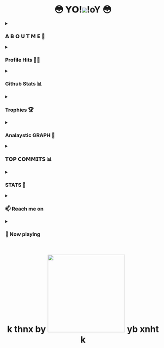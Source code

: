 <h1 align="center">😳 𝗬𝗢!<img src="https://media.giphy.com/media/m9YZVin3cgIlPQzE2A/giphy.gif">!oY 😳</h1>
<details><summary><h3>𝗔 𝗕 𝗢 𝗨 𝗧 𝗠 𝗘 🥳</h3></summary>

👋 𝗛𝗶, 𝗜’𝗠 𝗦𝗔𝗛𝗜𝗟, 𝗪𝗲𝗹𝗰𝗼𝗺𝗲 𝘁𝗼 𝗺𝘆 𝗚𝗶𝘁𝗛𝘂𝗯 𝗣𝗿𝗼𝗳𝗶𝗹𝗲
<h3 𝗮𝗹𝗶𝗴𝗻="𝗰𝗲𝗻𝘁𝗲𝗿">𝗔 𝗽𝗮𝘀𝘀𝗶𝗼𝗻𝗮𝘁𝗲 𝗳𝗿𝗼𝗻𝘁𝗲𝗻𝗱 𝗱𝗲𝘃𝗲𝗹𝗼𝗽𝗲𝗿 𝗳𝗿𝗼𝗺 𝗜𝗻𝗱𝗶𝗮</h3>
<img align="right" alt="coding" width="400" src="https://cdn.dribbble.com/users/1162077/screenshots/3848914/programmer.gif">
<h4 align="center">𝗛𝗶 𝘁𝗵𝗲𝗿𝗲! 𝗜'𝗺 𝗦𝗮𝗵𝗶𝗹
𝗜'𝗺 𝗮 𝗱𝗲𝘃𝗲𝗹𝗼𝗽𝗲𝗿,𝘀𝘁𝗮𝗿𝘁𝗲𝗱 𝗽𝗿𝗼𝗴𝗿𝗮𝗺𝗺𝗶𝗻𝗴𝗶𝗻𝗴 𝗵𝗶𝗴𝗵 𝘀𝗰𝗵𝗼𝗼𝗹, 𝗮𝗻𝗱 𝗰𝘂𝗿𝗿𝗲𝗻𝘁𝗹𝘆 𝗹𝗶𝘃𝗲 𝗶𝗻 𝗝𝗮𝘂𝗻𝗽𝘂𝗿, 𝘂𝗽. 𝗜 𝗹𝗶𝗸𝗲 𝗼𝗽𝗲𝗻 𝘀𝗼𝘂𝗿𝗰𝗲, 𝗮𝗻𝗱 𝗺𝗼𝘀𝘁 𝗼𝗳 𝘁𝗵𝗲 𝘁𝗶𝗺𝗲 𝗜'𝗺 𝗮𝗰𝘁𝗶𝘃𝗲 𝗼𝗻 𝗚𝗶𝘁𝗛𝘂𝗯.</𝗵𝟰>
</details>

<details><summary><h3>Profile Hits 🥷🏻</h3></summary>
  
  [![Hits](https://count.getloli.com/get/@:sahill-op?theme=rule34)](https://sahill-op.github.io/sahil-op.github.io/)
</details>

<details><summary><h3>Github Stats 📊</h3></summary>

  [<img src="https://github-readme-stats.vercel.app/api?username=sahill-op&count_private=true&show_icons=true&theme=chartreuse-dark&custom_title=What%27s+the+craic?&include_all_commits=true&hide_border=true&bg_color=000000" width="49%">](https://github.com/sahill-op)  [<img src="https://github-readme-streak-stats.herokuapp.com/?user=sahill-op&theme=chartreuse-dark&hide_border=True&bg_color=000000" width="49%">](https://github.com/sahill-op)

</details>
</details>

<details><summary><h3>Trophies 🏆</h3></summary>
  
[![Github Trophies](https://github-profile-trophy.vercel.app/?username=sahill-op&theme=radical&green=true&cache_seconds=1800)](https://sahill-op.github.io/sahil-op.github.io/)

</details>
</details>

<details><summary><h3>Analaystic GRAPH 📙</h3></summary>

 [![Activity graph](https://github-readme-activity-graph.cyclic.app/graph?username=sahill-op&theme=react&area=true)](https://hellboy.me)


</details>

<details><summary><h3>𝗧𝗢𝗣 𝗖𝗢𝗠𝗠𝗜𝗧𝗦 📊</h3></summary>

[![My github stats](http://github-profile-summary-cards.vercel.app/api/cards/most-commit-language?username=sahill-op&theme=github_dark)](https://sahill-op.github.io/sahil-op.github.io/)

</details>
</details>

<details><summary><h3>STATS 📙</h3></summary>


## My Github Status📊
![Metrics](https://metrics.lecoq.io/sahill-op?template=classic&isocalendar=1&achievements=1&languages=1&code=1&followup=1&people=1&lines=1&introduction=1&tweets=1&base.indepth=false&base.hireable=false&isocalendar.duration=half-year&languages.limit=8&languages.threshold=0%25&languages.other=false&languages.colors=github&languages.sections=most-used&languages.indepth=false&languages.analysis.timeout=15&languages.categories=markup%2C%20programming&languages.recent.categories=markup%2C%20programming&languages.recent.load=300&languages.recent.days=14&followup.sections=repositories&followup.indepth=true&followup.archived=true&people.limit=24&people.identicons=false&people.identicons.hide=false&people.size=28&people.types=followers%2C%20following&people.shuffle=false&code.lines=12&code.load=400&code.days=3&code.visibility=all&achievements.threshold=C&achievements.secrets=true&achievements.display=detailed&achievements.limit=0&introduction.title=true&tweets.user=gfxravana&tweets.attachments=false&tweets.limit=2&config.timezone=Asia%2FColombo)
</details>
</details>

<details><summary><h3>📫 Reach me on
</h3></summary>

<p align="center">
  <a target="_blank"href="https://www.linkedin.com/"><img src="https://img.shields.io/badge/linkedin-%230077B5.svg?&style=for-the-badge&logo=linkedin&logoColor=white" /></a>&nbsp;&nbsp;&nbsp;&nbsp;
  <a target="_blank"href="https://twitter.com/"><img src="https://img.shields.io/badge/twitter-%231DA1F2.svg?&style=for-the-badge&logo=twitter&logoColor=white" /></a>&nbsp;&nbsp;&nbsp;&nbsp;
  <a href="mailto:sahilsingh56701@gmail.com?subject=Hello%20𝐒𝐚𝐡𝐢𝐥,%20From%20Github"><img src="https://img.shields.io/badge/gmail-%23D14836.svg?&style=for-the-badge&logo=gmail&logoColor=white" /></a>&nbsp;&nbsp;&nbsp;&nbsp;
  <a target="_blank"href="https://t.me/btw_sahil_x/2762?subject=Hello%20sahil,%20From%20github"><img src="https://img.shields.io/badge/Telegram-2CA5E0?style=for-the-badge&logo=telegram&logoColor=white" /></a>&nbsp;&nbsp;&nbsp;&nbsp;
</p>
</details>
</details>

<details><summary><h3>🎵 Now playing</h3></summary>

![Alt text](https://spotify-recently-played-readme.vercel.app/api?user=313jbavge7qdxinhgtjtlbd66bfy&unique={true|1|on|yes})

</details>

<h1 align="center">k thnx by <img src="https://tenor.com/view/zero-two-pro-paz-gif-23577863.gif" width="250"> yb xnht k</h1>
